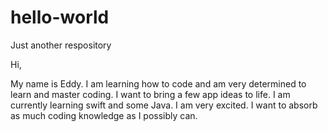# hello-world
Just another respository

Hi,

My name is Eddy. I am learning how to code and am very determined to learn and master coding. I want to bring a few app ideas to life. I am currently learning swift and some Java. I am very excited. I want to absorb as much coding knowledge as I possibly can. 
